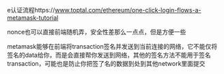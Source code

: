 e认证流程https://www.toptal.com/ethereum/one-click-login-flows-a-metamask-tutorial

nonce也可以直接前端随机弄，安全性差那么一点点，但是方便一些





metamask能够在前端将transaction签名并发送到当前连接的网络，它不能仅将签名的data给你，而是会直接帮你发送到网络，其他的签名方法不能用于签名transaction，可能也是防止你把签了名的数据到处到其他network里面提交